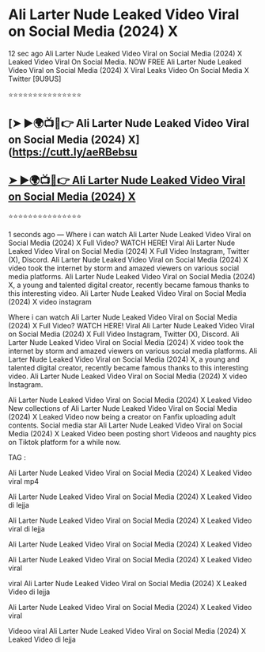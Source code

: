 ﻿# Ali Larter Nude Leaked Video Viral on Social Media (2024) X



12 sec ago Ali Larter Nude Leaked Video Viral on Social Media (2024) X Leaked Video Viral On Social Media. NOW FREE Ali Larter Nude Leaked Video Viral on Social Media (2024) X Viral Leaks Video On Social Media X Twitter [9U9US]

⭐⭐⭐⭐⭐⭐⭐⭐⭐⭐⭐⭐⭐⭐⭐

## [➤ ►🌍📺📱👉 Ali Larter Nude Leaked Video Viral on Social Media (2024) X](https://cutt.ly/aeRBebsu

## [➤ ►🌍📺📱👉 Ali Larter Nude Leaked Video Viral on Social Media (2024) X](https://cutt.ly/aeRBebsu)


⭐⭐⭐⭐⭐⭐⭐⭐⭐⭐⭐⭐⭐⭐⭐



1 seconds ago — Where i can watch Ali Larter Nude Leaked Video Viral on Social Media (2024) X Full Video? WATCH HERE! Viral Ali Larter Nude Leaked Video Viral on Social Media (2024) X Full Video Instagram, Twitter (X), Discord. Ali Larter Nude Leaked Video Viral on Social Media (2024) X video took the internet by storm and amazed viewers on various social media platforms. Ali Larter Nude Leaked Video Viral on Social Media (2024) X, a young and talented digital creator, recently became famous thanks to this interesting video. Ali Larter Nude Leaked Video Viral on Social Media (2024) X video instagram

Where i can watch Ali Larter Nude Leaked Video Viral on Social Media (2024) X Full Video? WATCH HERE! Viral Ali Larter Nude Leaked Video Viral on Social Media (2024) X Full Video Instagram, Twitter (X), Discord. Ali Larter Nude Leaked Video Viral on Social Media (2024) X video took the internet by storm and amazed viewers on various social media platforms. Ali Larter Nude Leaked Video Viral on Social Media (2024) X, a young and talented digital creator, recently became famous thanks to this interesting video. Ali Larter Nude Leaked Video Viral on Social Media (2024) X video Instagram.

Ali Larter Nude Leaked Video Viral on Social Media (2024) X Leaked Video New collections of Ali Larter Nude Leaked Video Viral on Social Media (2024) X Leaked Video now being a creator on Fanfix uploading adult contents. Social media star Ali Larter Nude Leaked Video Viral on Social Media (2024) X Leaked Video been posting short Videoos and naughty pics on Tiktok platform for a while now.

TAG :

 

Ali Larter Nude Leaked Video Viral on Social Media (2024) X Leaked Video viral mp4

 

Ali Larter Nude Leaked Video Viral on Social Media (2024) X Leaked Video di lejja

 

Ali Larter Nude Leaked Video Viral on Social Media (2024) X Leaked Video viral di lejja

 

Ali Larter Nude Leaked Video Viral on Social Media (2024) X Leaked Video

 

Ali Larter Nude Leaked Video Viral on Social Media (2024) X Leaked Video viral

 

viral Ali Larter Nude Leaked Video Viral on Social Media (2024) X Leaked Video di lejja

 

Ali Larter Nude Leaked Video Viral on Social Media (2024) X Leaked Video viral

 

Videoo viral Ali Larter Nude Leaked Video Viral on Social Media (2024) X Leaked Video di lejja